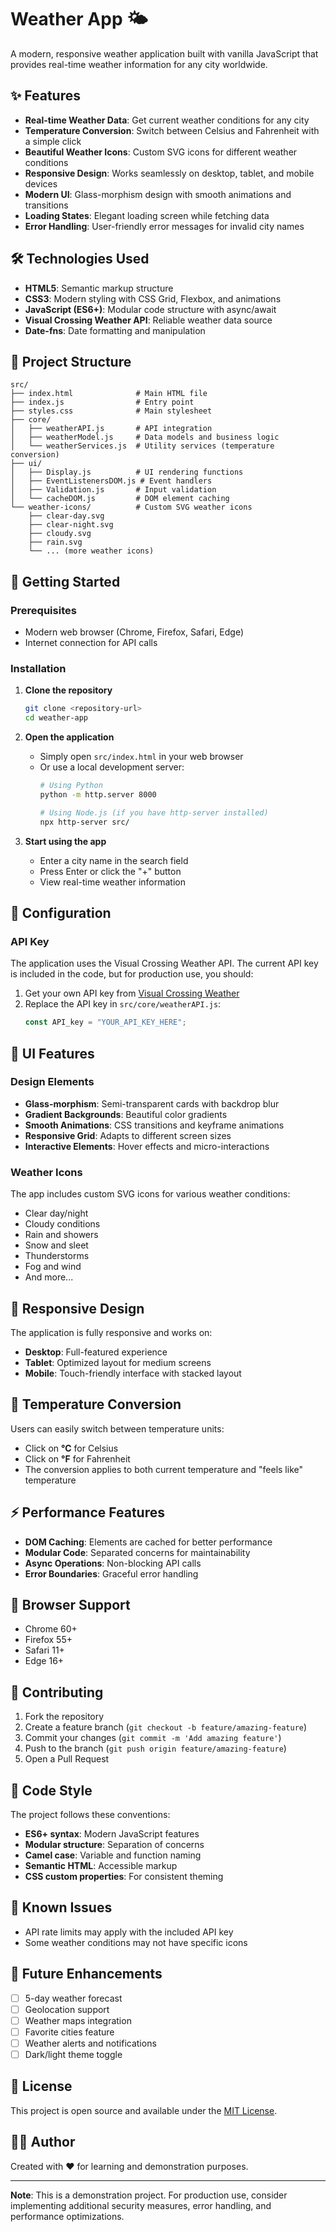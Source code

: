 # Weather App 🌤️

A modern, responsive weather application built with vanilla JavaScript that provides real-time weather information for any city worldwide.

## ✨ Features

- **Real-time Weather Data**: Get current weather conditions for any city
- **Temperature Conversion**: Switch between Celsius and Fahrenheit with a simple click
- **Beautiful Weather Icons**: Custom SVG icons for different weather conditions
- **Responsive Design**: Works seamlessly on desktop, tablet, and mobile devices
- **Modern UI**: Glass-morphism design with smooth animations and transitions
- **Loading States**: Elegant loading screen while fetching data
- **Error Handling**: User-friendly error messages for invalid city names

## 🛠️ Technologies Used

- **HTML5**: Semantic markup structure
- **CSS3**: Modern styling with CSS Grid, Flexbox, and animations
- **JavaScript (ES6+)**: Modular code structure with async/await
- **Visual Crossing Weather API**: Reliable weather data source
- **Date-fns**: Date formatting and manipulation

## 📁 Project Structure

```
src/
├── index.html              # Main HTML file
├── index.js                # Entry point
├── styles.css              # Main stylesheet
├── core/
│   ├── weatherAPI.js       # API integration
│   ├── weatherModel.js     # Data models and business logic
│   └── weatherServices.js  # Utility services (temperature conversion)
├── ui/
│   ├── Display.js          # UI rendering functions
│   ├── EventListenersDOM.js # Event handlers
│   ├── Validation.js       # Input validation
│   └── cacheDOM.js         # DOM element caching
└── weather-icons/          # Custom SVG weather icons
    ├── clear-day.svg
    ├── clear-night.svg
    ├── cloudy.svg
    ├── rain.svg
    └── ... (more weather icons)
```

## 🚀 Getting Started

### Prerequisites

- Modern web browser (Chrome, Firefox, Safari, Edge)
- Internet connection for API calls

### Installation

1. **Clone the repository**
   ```bash
   git clone <repository-url>
   cd weather-app
   ```

2. **Open the application**
   - Simply open `src/index.html` in your web browser
   - Or use a local development server:
     ```bash
     # Using Python
     python -m http.server 8000
     
     # Using Node.js (if you have http-server installed)
     npx http-server src/
     ```

3. **Start using the app**
   - Enter a city name in the search field
   - Press Enter or click the "+" button
   - View real-time weather information

## 🔧 Configuration

### API Key

The application uses the Visual Crossing Weather API. The current API key is included in the code, but for production use, you should:

1. Get your own API key from [Visual Crossing Weather](https://www.visualcrossing.com/weather-api)
2. Replace the API key in `src/core/weatherAPI.js`:
   ```javascript
   const API_key = "YOUR_API_KEY_HERE";
   ```

## 🎨 UI Features

### Design Elements
- **Glass-morphism**: Semi-transparent cards with backdrop blur
- **Gradient Backgrounds**: Beautiful color gradients
- **Smooth Animations**: CSS transitions and keyframe animations
- **Responsive Grid**: Adapts to different screen sizes
- **Interactive Elements**: Hover effects and micro-interactions

### Weather Icons
The app includes custom SVG icons for various weather conditions:
- Clear day/night
- Cloudy conditions
- Rain and showers
- Snow and sleet
- Thunderstorms
- Fog and wind
- And more...

## 📱 Responsive Design

The application is fully responsive and works on:
- **Desktop**: Full-featured experience
- **Tablet**: Optimized layout for medium screens
- **Mobile**: Touch-friendly interface with stacked layout

## 🔄 Temperature Conversion

Users can easily switch between temperature units:
- Click on **°C** for Celsius
- Click on **°F** for Fahrenheit
- The conversion applies to both current temperature and "feels like" temperature

## ⚡ Performance Features

- **DOM Caching**: Elements are cached for better performance
- **Modular Code**: Separated concerns for maintainability
- **Async Operations**: Non-blocking API calls
- **Error Boundaries**: Graceful error handling

## 🧪 Browser Support

- Chrome 60+
- Firefox 55+
- Safari 11+
- Edge 16+

## 🤝 Contributing

1. Fork the repository
2. Create a feature branch (`git checkout -b feature/amazing-feature`)
3. Commit your changes (`git commit -m 'Add amazing feature'`)
4. Push to the branch (`git push origin feature/amazing-feature`)
5. Open a Pull Request

## 📝 Code Style

The project follows these conventions:
- **ES6+ syntax**: Modern JavaScript features
- **Modular structure**: Separation of concerns
- **Camel case**: Variable and function naming
- **Semantic HTML**: Accessible markup
- **CSS custom properties**: For consistent theming

## 🐛 Known Issues

- API rate limits may apply with the included API key
- Some weather conditions may not have specific icons

## 🔮 Future Enhancements

- [ ] 5-day weather forecast
- [ ] Geolocation support
- [ ] Weather maps integration
- [ ] Favorite cities feature
- [ ] Weather alerts and notifications
- [ ] Dark/light theme toggle

## 📄 License

This project is open source and available under the [MIT License](LICENSE).

## 👨‍💻 Author

Created with ❤️ for learning and demonstration purposes.

---

**Note**: This is a demonstration project. For production use, consider implementing additional security measures, error handling, and performance optimizations.
